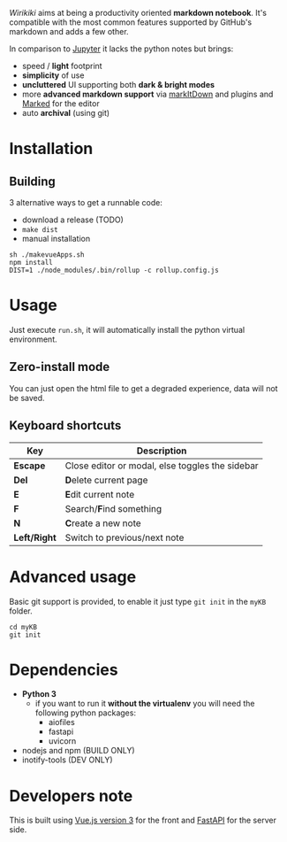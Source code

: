 _Wirikiki_ aims at being a productivity oriented **markdown notebook**.
It's compatible with the most common features supported by GitHub's markdown and adds a few other.

In comparison to [Jupyter](https://jupyter.org/) it lacks the python notes but brings:

- speed / **light** footprint
- **simplicity** of use
- **uncluttered** UI supporting both **dark & bright modes**
- more **advanced markdown support** via [markItDown](https://markitdown.netlify.app/) and plugins and [Marked](https://marked.js.org/) for the editor
- auto **archival** (using git)

# Installation

## Building

3 alternative ways to get a runnable code:

- download a release (TODO)
- `make dist`
- manual installation

```
sh ./makevueApps.sh
npm install
DIST=1 ./node_modules/.bin/rollup -c rollup.config.js
```

# Usage

Just execute `run.sh`, it will automatically install the python virtual environment.

## Zero-install mode

You can just open the html file to get a degraded experience, data will not be saved.

## Keyboard shortcuts

| Key            | Description                                     |
| -------------- | ----------------------------------------------- |
| **Escape**     | Close editor or modal, else toggles the sidebar |
| **Del**        | **D**elete current page                         |
| **E**          | **E**dit current note                           |
| **F**          | Search/**F**ind something                       |
| **N**          | **C**reate a new note                           |
| **Left/Right** | Switch to previous/next note                    |

# Advanced usage

Basic git support is provided, to enable it just type `git init` in the `myKB` folder.

```shell
cd myKB
git init
```

# Dependencies

- **Python 3**
  - if you want to run it **without the virtualenv** you will need the following python packages:
    - aiofiles
    - fastapi
    - uvicorn
- nodejs and npm (BUILD ONLY)
- inotify-tools (DEV ONLY)

# Developers note

This is built using
[Vue.js version 3](https://v3.vuejs.org/) for the front
and [FastAPI](https://fastapi.tiangolo.com/) for the server side.

